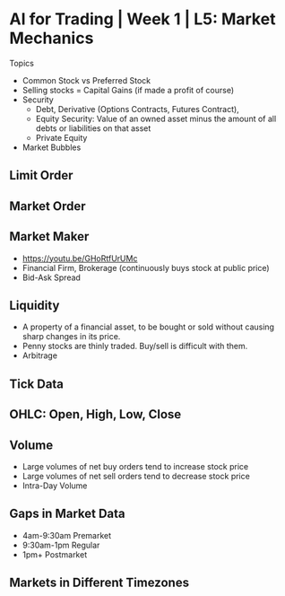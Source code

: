 # AI for Trading | Week 1 | L5: Market Mechanics

Topics
- Common Stock vs Preferred Stock
- Selling stocks = Capital Gains (if made a profit of course)
- Security
  - Debt, Derivative (Options Contracts, Futures Contract),
  - Equity Security: Value of an owned asset minus the amount of all debts or liabilities on that asset
  - Private Equity
- Market Bubbles

## Limit Order
## Market Order
## Market Maker
- https://youtu.be/GHoRtfUrUMc
- Financial Firm, Brokerage (continuously buys stock at public price)
- Bid-Ask Spread
## Liquidity
- A property of a financial asset, to be bought or sold without causing sharp changes in its price.
- Penny stocks are thinly traded. Buy/sell is difficult with them.
- Arbitrage
## Tick Data
## OHLC: Open, High, Low, Close
## Volume
- Large volumes of net buy orders tend to increase stock price
- Large volumes of net sell orders tend to decrease stock price
- Intra-Day Volume
## Gaps in Market Data
- 4am-9:30am Premarket
- 9:30am-1pm Regular
- 1pm+ Postmarket
## Markets in Different Timezones

